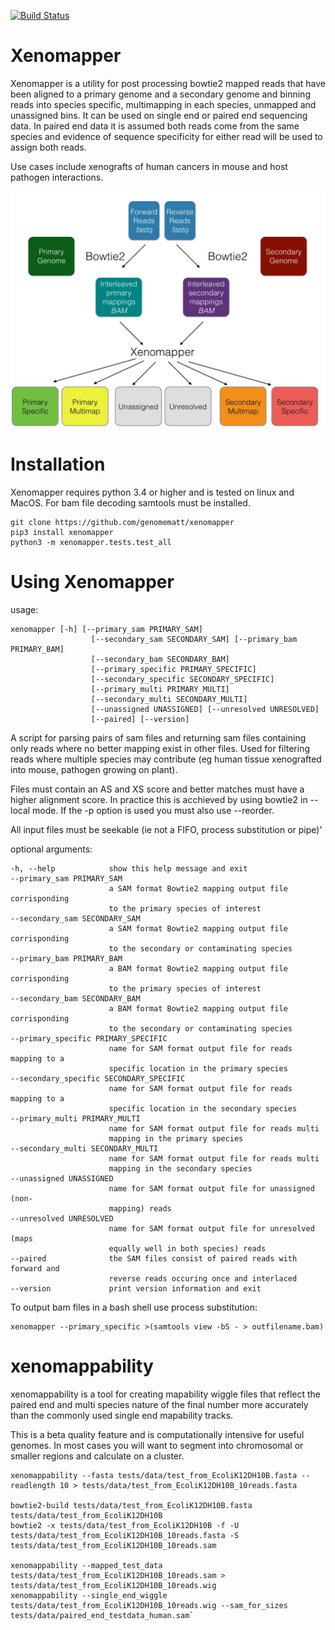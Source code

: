 [![Build Status](https://travis-ci.org/genomematt/xenomapper.svg?branch=master)](https://travis-ci.org/genomematt/xenomapper)

Xenomapper
==========

Xenomapper is a utility for post processing bowtie2 mapped reads that have been aligned to a primary genome and a secondary genome and binning reads into species specific, multimapping in each species, unmapped and unassigned bins.  It can be used on single end or paired end sequencing data.  In paired end data it is assumed both reads come from the same species and evidence of sequence specificity for either read will be used to assign both reads.

Use cases include xenografts of human cancers in mouse and host pathogen interactions.

![Schematic of Xenomapper Use](/schematic.jpg "Schematic of Xenomapper Use")

Installation
============
Xenomapper requires python 3.4 or higher and is tested on linux and MacOS.  For bam file decoding samtools must be installed.


    git clone https://github.com/genomematt/xenomapper
    pip3 install xenomapper
    python3 -m xenomapper.tests.test_all


Using Xenomapper
================

usage:

    xenomapper [-h] [--primary_sam PRIMARY_SAM]
                      [--secondary_sam SECONDARY_SAM] [--primary_bam PRIMARY_BAM]
                      [--secondary_bam SECONDARY_BAM]
                      [--primary_specific PRIMARY_SPECIFIC]
                      [--secondary_specific SECONDARY_SPECIFIC]
                      [--primary_multi PRIMARY_MULTI]
                      [--secondary_multi SECONDARY_MULTI]
                      [--unassigned UNASSIGNED] [--unresolved UNRESOLVED]
                      [--paired] [--version]
    

A script for parsing pairs of sam files and returning sam files
containing only reads where no better mapping exist in other files.
Used for filtering reads where multiple species may contribute 
(eg human tissue xenografted into mouse, pathogen growing on plant).

Files must contain an AS and XS score and better matches must have
a higher alignment score.
In practice this is acchieved by using bowtie2 in --local mode.
If the -p option is used you must also use --reorder.

All input files must be seekable
(ie not a FIFO, process substitution or pipe)'

optional arguments:

    -h, --help            show this help message and exit
    --primary_sam PRIMARY_SAM
                          a SAM format Bowtie2 mapping output file corrisponding
                          to the primary species of interest
    --secondary_sam SECONDARY_SAM
                          a SAM format Bowtie2 mapping output file corrisponding
                          to the secondary or contaminating species
    --primary_bam PRIMARY_BAM
                          a BAM format Bowtie2 mapping output file corrisponding
                          to the primary species of interest
    --secondary_bam SECONDARY_BAM
                          a BAM format Bowtie2 mapping output file corrisponding
                          to the secondary or contaminating species
    --primary_specific PRIMARY_SPECIFIC
                          name for SAM format output file for reads mapping to a
                          specific location in the primary species
    --secondary_specific SECONDARY_SPECIFIC
                          name for SAM format output file for reads mapping to a
                          specific location in the secondary species
    --primary_multi PRIMARY_MULTI
                          name for SAM format output file for reads multi
                          mapping in the primary species
    --secondary_multi SECONDARY_MULTI
                          name for SAM format output file for reads multi
                          mapping in the secondary species
    --unassigned UNASSIGNED
                          name for SAM format output file for unassigned (non-
                          mapping) reads
    --unresolved UNRESOLVED
                          name for SAM format output file for unresolved (maps
                          equally well in both species) reads
    --paired              the SAM files consist of paired reads with forward and
                          reverse reads occuring once and interlaced
    --version             print version information and exit


To output bam files in a bash shell use process substitution:


    xenomapper --primary_specific >(samtools view -bS - > outfilename.bam)


xenomappability
===============
xenomappability is a tool for creating mapability wiggle files that reflect the paired end and multi species nature of the final number more accurately than the commonly used single end mapability tracks.

This is a beta quality feature and is computationally intensive for useful genomes.  In most cases you will want to segment into chromosomal or smaller regions and calculate on a cluster.


    xenomappability --fasta tests/data/test_from_EcoliK12DH10B.fasta --readlength 10 > tests/data/test_from_EcoliK12DH10B_10reads.fasta

    bowtie2-build tests/data/test_from_EcoliK12DH10B.fasta tests/data/test_from_EcoliK12DH10B
    bowtie2 -x tests/data/test_from_EcoliK12DH10B -f -U tests/data/test_from_EcoliK12DH10B_10reads.fasta -S tests/data/test_from_EcoliK12DH10B_10reads.sam

    xenomappability --mapped_test_data tests/data/test_from_EcoliK12DH10B_10reads.sam > tests/data/test_from_EcoliK12DH10B_10reads.wig
    xenomappability --single_end_wiggle tests/data/test_from_EcoliK12DH10B_10reads.wig --sam_for_sizes tests/data/paired_end_testdata_human.sam`

